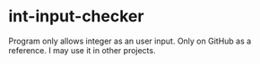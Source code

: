 # int-input-checker
Program only allows integer as an user input. Only on GitHub as a reference. I may use it in other projects.
